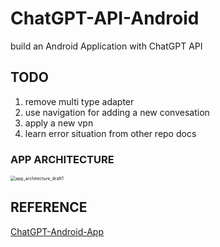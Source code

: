 # ChatGPT-API-Android
build an Android Application with ChatGPT API



## TODO

1.  remove multi type adapter 
2.  use navigation for adding a new convesation
3.  apply a new vpn
4.  learn error situation from other repo docs



### APP ARCHITECTURE

<img src="https://tern-1257001564.cos.ap-guangzhou.myqcloud.com/markdown_pic/app_architecture_draft1.png" alt="app_architecture_draft1" style="zoom:50%;" />





## REFERENCE

[ChatGPT-Android-App](https://github.com/dkexception/ChatGPT-Android-App)
